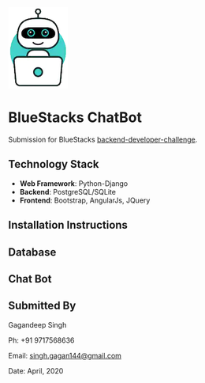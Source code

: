 ![Logo](static/images/chatbot_logo.png)

# BlueStacks ChatBot

Submission for BlueStacks [backend-developer-challenge](https://github.com/bluestacks/backend-developer-challenge).


## Technology Stack
- **Web Framework**: Python-Django
- **Backend**: PostgreSQL/SQLite
- **Frontend**: Bootstrap, AngularJs, JQuery


## Installation Instructions


## Database


## Chat Bot


## Submitted By
Gagandeep Singh

Ph: +91 9717568636

Email: singh.gagan144@gmail.com

Date: April, 2020



